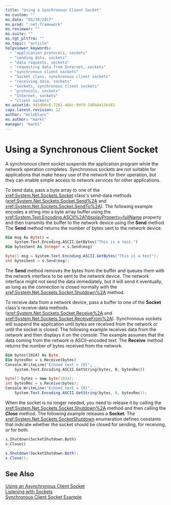 ```yaml
---
title: "Using a Synchronous Client Socket"
ms.custom: ""
ms.date: "03/30/2017"
ms.prod: ".net-framework"
ms.reviewer: ""
ms.suite: ""
ms.tgt_pltfrm: ""
ms.topic: "article"
helpviewer_keywords: 
  - "application protocols, sockets"
  - "sending data, sockets"
  - "data requests, sockets"
  - "requesting data from Internet, sockets"
  - "synchronous client sockets"
  - "Socket class, synchronous client sockets"
  - "receiving data, sockets"
  - "sockets, synchronous client sockets"
  - "protocols, sockets"
  - "Internet, sockets"
  - "client sockets"
ms.assetid: 945d00c6-7202-466c-9df9-140b84156d43
caps.latest.revision: 12
author: "mcleblanc"
ms.author: "markl"
manager: "markl"
---
```

# Using a Synchronous Client Socket
A synchronous client socket suspends the application program while the network operation completes. Synchronous sockets are not suitable for applications that make heavy use of the network for their operation, but they can enable simple access to network services for other applications.  
  
 To send data, pass a byte array to one of the <xref:System.Net.Sockets.Socket> class's send-data methods (<xref:System.Net.Sockets.Socket.Send%2A> and <xref:System.Net.Sockets.Socket.SendTo%2A>). The following example encodes a string into a byte array buffer using the <xref:System.Text.Encoding.ASCII%2A?displayProperty=fullName> property and then transmits the buffer to the network device using the **Send** method. The **Send** method returns the number of bytes sent to the network device.  
  
```vb  
Dim msg As Byte() = _  
    System.Text.Encoding.ASCII.GetBytes("This is a test.")  
Dim bytesSent As Integer = s.Send(msg)  
```  
  
```csharp  
byte[] msg = System.Text.Encoding.ASCII.GetBytes("This is a test");  
int bytesSent = s.Send(msg);  
```  
  
 The **Send** method removes the bytes from the buffer and queues them with the network interface to be sent to the network device. The network interface might not send the data immediately, but it will send it eventually, as long as the connection is closed normally with the <xref:System.Net.Sockets.Socket.Shutdown%2A> method.  
  
 To receive data from a network device, pass a buffer to one of the **Socket** class's receive-data methods (<xref:System.Net.Sockets.Socket.Receive%2A> and <xref:System.Net.Sockets.Socket.ReceiveFrom%2A>). Synchronous sockets will suspend the application until bytes are received from the network or until the socket is closed. The following example receives data from the network and then displays it on the console. The example assumes that the data coming from the network is ASCII-encoded text. The **Receive** method returns the number of bytes received from the network.  
  
```vb  
Dim bytes(1024) As Byte  
Dim bytesRec = s.Receive(bytes)  
Console.WriteLine("Echoed text = {0}", _  
    System.Text.Encoding.ASCII.GetString(bytes, 0, bytesRec))  
```  
  
```csharp  
byte[] bytes = new byte[1024];  
int bytesRec = s.Receive(bytes);  
Console.WriteLine("Echoed text = {0}",  
    System.Text.Encoding.ASCII.GetString(bytes, 0, bytesRec));  
```  
  
 When the socket is no longer needed, you need to release it by calling the <xref:System.Net.Sockets.Socket.Shutdown%2A> method and then calling the **Close** method. The following example releases a **Socket**. The <xref:System.Net.Sockets.SocketShutdown> enumeration defines constants that indicate whether the socket should be closed for sending, for receiving, or for both.  
  
```vb  
s.Shutdown(SocketShutdown.Both)  
s.Close()  
```  
  
```csharp  
s.Shutdown(SocketShutdown.Both);  
s.Close();  
```  
  
## See Also  
 [Using an Asynchronous Client Socket](../../../docs/framework/network-programming/using-an-asynchronous-client-socket.md)   
 [Listening with Sockets](../../../docs/framework/network-programming/listening-with-sockets.md)   
 [Synchronous Client Socket Example](../../../docs/framework/network-programming/synchronous-client-socket-example.md)
